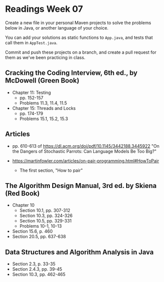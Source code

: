 # Readings Week 07

Create a new file in your personal Maven projects to solve the problems below in Java,
or another language of your choice.

You can add your solutions as static functions to `App.java`, and tests that call them
in `AppTest.java`.

Commit and push these projects on a branch, and create a pull request for them as we've been practicing in class.

## Cracking the Coding Interview, 6th ed., by McDowell (Green Book)

* Chapter 11: Testing
  * pp. 152-157
  * Problems 11.3, 11.4, 11.5
* Chapter 15: Threads and Locks
  * pp. 174-179
  * Problems 15.1, 15.2, 15.3

## Articles

* pp. 610-613 of https://dl.acm.org/doi/pdf/10.1145/3442188.3445922
  "On the Dangers of Stochastic Parrots: Can Language Models Be Too Big?"

* https://martinfowler.com/articles/on-pair-programming.html#HowToPair
  * The first section, "How to pair"

## The Algorithm Design Manual, 3rd ed. by Skiena (Red Book)

* Chapter 10
  * Section 10.1, pp. 307-312
  * Section 10.3, pp. 324-326
  * Section 10.5, pp. 329-331
  * Problems 10-1, 10-13
* Section 15.6, p. 460
* Section 20.5, pp. 637-638

## Data Structures and Algorithm Analysis in Java

* Section 2.3, p. 33-35
* Section 2.4.3, pp. 39-45
* Section 10.3, pp. 462-465
